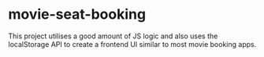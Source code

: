 # movie-seat-booking

This project utilises a good amount of JS logic and also uses the localStorage API to create a frontend UI similar to most movie booking apps.
